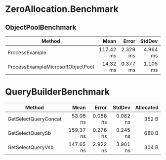 # ZeroAllocation.Benchmark

## ObjectPoolBenchmark

|                            Method |      Mean |    Error |   StdDev |     Gen 0 |     Gen 1 |     Gen 2 | Allocated |
|---------------------------------- |----------:|---------:|---------:|----------:|----------:|----------:|----------:|
|                    ProcessExample | 117.42 ms | 2.329 ms | 4.964 ms | 5250.0000 | 5250.0000 | 5250.0000 |    382 MB |
| ProcessExampleMicrosoftObjectPool |  14.32 ms | 0.377 ms | 1.105 ms |  765.6250 |  750.0000 |  671.8750 |     42 MB |

# QueryBuilderBenchmark

|               Method |      Mean |    Error |   StdDev | Allocated |
|--------------------- |----------:|---------:|---------:|----------:|
| GetSelectQueryConcat |  53.06 ns | 0.088 ns | 0.082 ns |     352 B |
|     GetSelectQuerySb | 159.37 ns | 0.276 ns | 0.245 ns |     680 B |
|    GetSelectQueryVsb | 147.65 ns | 2.922 ns | 3.901 ns |     304 B |
